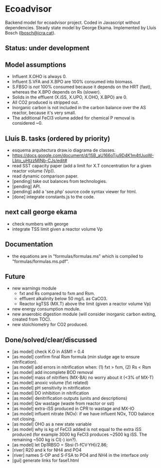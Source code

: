 # Ecoadvisor 
Backend model for ecoadvisor project. Coded in Javascript without dependencies.
Steady state model by George Ekama. Implemented by Lluís Bosch
(lbosch@icra.cat).

## Status: under development 

## Model assumptions
  - Influent X.OHO is always 0.
  - Influent S.VFA and X.BPO are 100% consumed into biomass.
  - S.FBSO is *not* 100% consumed because it depends on the HRT (fast), whereas
    the X.BPO depends on Rs (slower).
  - Solids in the effluent (X.iSS, X.UPO, X.OHO, X.BPO) are 0.
  - All CO2 produced is stripped out.
  - Inorganic carbon is not included in the carbon balance over the AS reactor,
    because it's very small.
  - The additional FeCl3 volume added for chemical P removal is considered ~0.

## Lluís B. tasks (ordered by priority)
  - esquema arquitectura draw.io diagrama de classes.
  - https://docs.google.com/document/d/1SB_aU166oTju9D4K1m4tUuoW-Lbto_uHtzzMINb-CJs/edit#
  - read SST capacity paper (add a limit for X.T concentration for a given reactor volume (Vp)).
  - read dynamic comparison paper.
  - [pending] take out balances from technologies.
  - [pending] API.
  - [pending] add a 'see.php' source code syntax viewer for html.
  - [done] integrate constants.js to the code.
 
## next call george ekama
  - check numbers with george
  - integrate TSS limit given a reactor volume Vp

## Documentation
  - the equations are in "formulas/formulas.ms" which is compiled to "formulas/formulas.ms.pdf".

## Future
  - new warnings module
    - fxt and Rs compared to fxm and Rsm.
    - effluent alkalinity below 50 mg/L as CaCO3.
    - Reactor kgTSS (MX.T) above the limit (given a reactor volume Vp)
  - new energy consumption module.
  - new anaerobic digestion module (will consider inorganic carbon exiting,
    created from TOC).
  - new stoichiometry for CO2 produced.

## Done/solved/clear/discussed
  - [as model] check K.O in ASM1 = 0.4
  - [as model] confirm final Rsm formula (min sludge age to ensure nitrification).
  - [as model] add errors in nitrification when: (1) fxt > fxm, (2) Rs  < Rsm
  - [as model] add incomplete BOD removal
  - [as model] mass of nitrifiers (MX-BA) no worry about it (<3% of MX-T)
  - [as model] anoxic volume (fxt related)
  - [as model] pH sensitivity in nitrification
  - [as model] DO inhibition in nitrification
  - [as model] denitrification outputs (units and descriptions)
  - [as model] Qw wastage (waste from reactor or sst)
  - [as model] extra-iSS produced in CPR to wastage and MX-IO
  - [as model] influent nitrate (NOx): if we have influent NOx, TOD balance not closing.
  - [as model] OHO as a new state variable
  - [as model] why is kg of FeCl3 added is not equal to the extra iSS produced
    (for example 3000 kg FeCl3 produces ~2500 kg iSS. The remaining ~500 kg is Cl(-) ion?).
  - [as model] let Dp1RBSO = Sbsi·(1-fCV·YH)/2.86;
  - [river] R20 and k for NH4 and PO4
  - [river] names S-OP and S-FSA to PO4 and NH4 in the interface only
  - [gui] generate links for fase1.html
